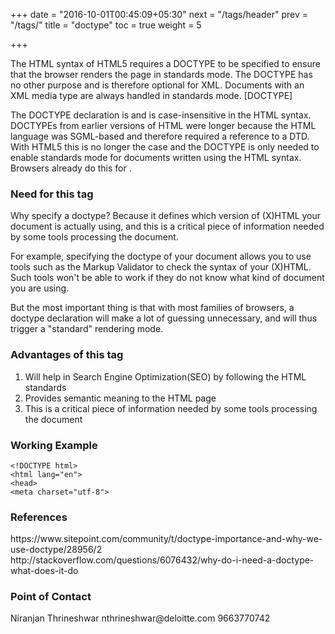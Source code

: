 +++
date = "2016-10-01T00:45:09+05:30"
next = "/tags/header"
prev = "/tags/"
title = "doctype"
toc = true
weight = 5

+++

The HTML syntax of HTML5 requires a DOCTYPE to be specified to ensure that the browser renders the page in standards mode. The DOCTYPE has no other purpose and is therefore optional for XML. Documents with an XML media type are always handled in standards mode. [DOCTYPE]

The DOCTYPE declaration is <!DOCTYPE html> and is case-insensitive in the HTML syntax. DOCTYPEs from earlier versions of HTML were longer because the HTML language was SGML-based and therefore required a reference to a DTD. With HTML5 this is no longer the case and the DOCTYPE is only needed to enable standards mode for documents written using the HTML syntax. Browsers already do this for <!DOCTYPE html>.

<h3>Need for this tag</h3>
Why specify a doctype? Because it defines which version of (X)HTML your document is actually using, and this is a critical piece of information needed by some tools processing the document.

For example, specifying the doctype of your document allows you to use tools such as the Markup Validator to check the syntax of your (X)HTML. Such tools won't be able to work if they do not know what kind of document you are using.

But the most important thing is that with most families of browsers, a doctype declaration will make a lot of guessing unnecessary, and will thus trigger a "standard" rendering mode.

<h3>Advantages of this tag</h3>
<ol>
  <li>Will help in Search Engine Optimization(SEO) by following the HTML standards</li>
  <li>Provides semantic meaning to the HTML page</li>
  <li>This is a critical piece of information needed by some tools processing the document</li>
</ol>

<h3>Working Example</h3>

    <!DOCTYPE html>
    <html lang="en">
    <head>
    <meta charset="utf-8">

<h3>References</h3>
https://www.sitepoint.com/community/t/doctype-importance-and-why-we-use-doctype/28956/2
<br>
http://stackoverflow.com/questions/6076432/why-do-i-need-a-doctype-what-does-it-do

<h3>Point of Contact</h3>
Niranjan Thrineshwar
nthrineshwar@deloitte.com
9663770742
